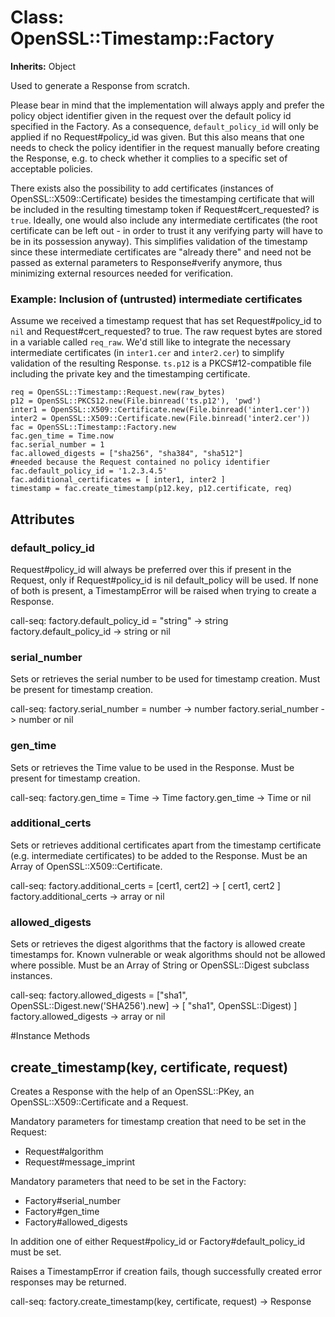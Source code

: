 # Class: OpenSSL::Timestamp::Factory
**Inherits:** Object
    

Used to generate a Response from scratch.

Please bear in mind that the implementation will always apply and prefer the
policy object identifier given in the request over the default policy id
specified in the Factory. As a consequence, `default_policy_id` will only be
applied if no Request#policy_id was given. But this also means that one needs
to check the policy identifier in the request manually before creating the
Response, e.g. to check whether it complies to a specific set of acceptable
policies.

There exists also the possibility to add certificates (instances of
OpenSSL::X509::Certificate) besides the timestamping certificate that will be
included in the resulting timestamp token if Request#cert_requested? is
`true`. Ideally, one would also include any intermediate certificates (the
root certificate can be left out - in order to trust it any verifying party
will have to be in its possession anyway). This simplifies validation of the
timestamp since these intermediate certificates are "already there" and need
not be passed as external parameters to Response#verify anymore, thus
minimizing external resources needed for verification.

### Example: Inclusion of (untrusted) intermediate certificates

Assume we received a timestamp request that has set Request#policy_id to `nil`
and Request#cert_requested? to true. The raw request bytes are stored in a
variable called `req_raw`. We'd still like to integrate the necessary
intermediate certificates (in `inter1.cer` and `inter2.cer`) to simplify
validation of the resulting Response. `ts.p12` is a PKCS#12-compatible file
including the private key and the timestamping certificate.

    req = OpenSSL::Timestamp::Request.new(raw_bytes)
    p12 = OpenSSL::PKCS12.new(File.binread('ts.p12'), 'pwd')
    inter1 = OpenSSL::X509::Certificate.new(File.binread('inter1.cer'))
    inter2 = OpenSSL::X509::Certificate.new(File.binread('inter2.cer'))
    fac = OpenSSL::Timestamp::Factory.new
    fac.gen_time = Time.now
    fac.serial_number = 1
    fac.allowed_digests = ["sha256", "sha384", "sha512"]
    #needed because the Request contained no policy identifier
    fac.default_policy_id = '1.2.3.4.5'
    fac.additional_certificates = [ inter1, inter2 ]
    timestamp = fac.create_timestamp(p12.key, p12.certificate, req)

## Attributes

### default_policy_id

Request#policy_id will always be preferred over this if present in the
Request, only if Request#policy_id is nil default_policy will be used. If none
of both is present, a TimestampError will be raised when trying to create a
Response.

call-seq:
    factory.default_policy_id = "string" -> string
    factory.default_policy_id            -> string or nil

### serial_number

Sets or retrieves the serial number to be used for timestamp creation. Must be
present for timestamp creation.

call-seq:
    factory.serial_number = number -> number
    factory.serial_number          -> number or nil

### gen_time

Sets or retrieves the Time value to be used in the Response. Must be present
for timestamp creation.

call-seq:
    factory.gen_time = Time -> Time
    factory.gen_time        -> Time or nil

### additional_certs

Sets or retrieves additional certificates apart from the timestamp certificate
(e.g. intermediate certificates) to be added to the Response. Must be an Array
of OpenSSL::X509::Certificate.

call-seq:
    factory.additional_certs = [cert1, cert2] -> [ cert1, cert2 ]
    factory.additional_certs                  -> array or nil

### allowed_digests

Sets or retrieves the digest algorithms that the factory is allowed create
timestamps for. Known vulnerable or weak algorithms should not be allowed
where possible. Must be an Array of String or OpenSSL::Digest subclass
instances.

call-seq:
    factory.allowed_digests = ["sha1", OpenSSL::Digest.new('SHA256').new] -> [ "sha1", OpenSSL::Digest) ]
    factory.allowed_digests                                               -> array or nil



#Instance Methods
## create_timestamp(key, certificate, request) [](#method-i-create_timestamp)
Creates a Response with the help of an OpenSSL::PKey, an
OpenSSL::X509::Certificate and a Request.

Mandatory parameters for timestamp creation that need to be set in the
Request:

*   Request#algorithm
*   Request#message_imprint

Mandatory parameters that need to be set in the Factory:
*   Factory#serial_number
*   Factory#gen_time
*   Factory#allowed_digests

In addition one of either Request#policy_id or Factory#default_policy_id must
be set.

Raises a TimestampError if creation fails, though successfully created error
responses may be returned.

call-seq:
    factory.create_timestamp(key, certificate, request) -> Response

